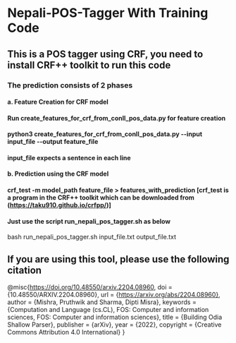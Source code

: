 # Nepali-POS-Tagger With Training Code
## This is a POS tagger using CRF, you need to install CRF++ toolkit to run this code
### The prediction consists of 2 phases
#### a. Feature Creation for CRF model
#### Run create_features_for_crf_from_conll_pos_data.py for feature creation
#### python3 create_features_for_crf_from_conll_pos_data.py --input input_file --output feature_file
#### input_file expects a sentence in each line
#### b. Prediction using the CRF model
#### crf_test -m model_path feature_file > features_with_prediction [crf_test is a program in the CRF++ toolkit which can be downloaded from (https://taku910.github.io/crfpp/)]
#### Just use the script run_nepali_pos_tagger.sh as below
bash run_nepali_pos_tagger.sh input_file.txt output_file.txt
## If you are using this tool, please use the following citation
@misc{https://doi.org/10.48550/arxiv.2204.08960,
  doi = {10.48550/ARXIV.2204.08960},
  url = {https://arxiv.org/abs/2204.08960},
  author = {Mishra, Pruthwik and Sharma, Dipti Misra},
  keywords = {Computation and Language (cs.CL), FOS: Computer and information sciences, FOS: Computer and information sciences},
  title = {Building Odia Shallow Parser},
  publisher = {arXiv},
  year = {2022},
  copyright = {Creative Commons Attribution 4.0 International}
} 
